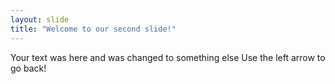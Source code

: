 ```yaml
---
layout: slide
title: "Welcome to our second slide!"
---
```

Your text was here and was changed to something else
Use the left arrow to go back!

